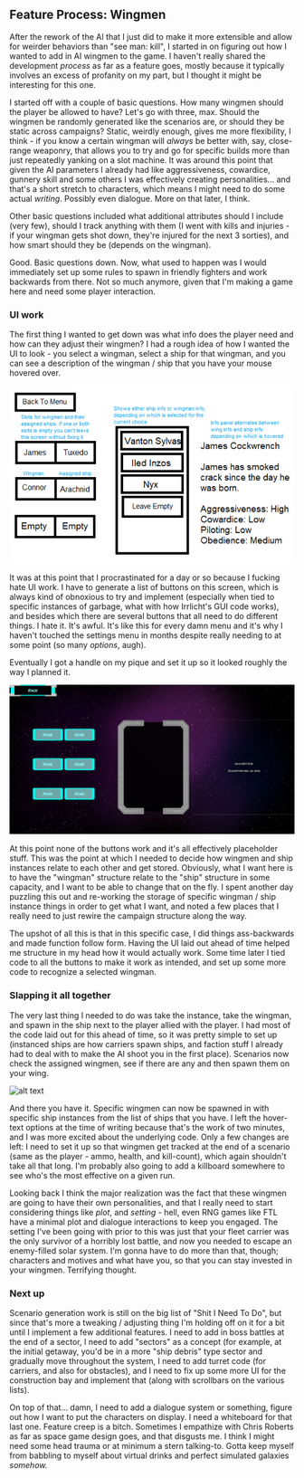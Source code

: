 ## Feature Process: Wingmen

After the rework of the AI that I just did to make it more extensible and allow for weirder behaviors than "see man: kill", I started in on 
figuring out how I wanted to add in AI wingmen to the game. I haven't really shared the development *process* as far as a feature goes, mostly because it typically involves an excess of profanity on my part, but I thought it might be interesting for this one.

I started off with a couple of basic questions. How many wingmen should the player be allowed to have? Let's go with three, max. Should the wingmen be randomly generated like the scenarios are, or should they be static across campaigns? Static, weirdly enough, gives me more flexibility, I think - if you know a certain wingman will *always* be better with, say, close-range weaponry, that allows you to try and go for specific builds more than just repeatedly yanking on a slot machine. It was around this point that given the AI parameters I already had like aggressiveness, cowardice, gunnery skill and some others I was effectively creating personalities... and that's a short stretch to characters, which means I might need to do some actual *writing*. Possibly even dialogue. More on that later, I think.

Other basic questions included what additional attributes should I include (very few), should I track anything with them (I went with kills and injuries - if your wingman gets shot down, they're injured for the next 3 sorties), and how smart should they be (depends on the wingman).

Good. Basic questions down. Now, what used to happen was I would immediately set up some rules to spawn in friendly fighters and work backwards from there. Not so much anymore, given that I'm making a game here and need some player interaction.

### UI work

The first thing I wanted to get down was what info does the player need and how can they adjust their wingmen? I had a rough idea of how I wanted the UI to look - you select a wingman, select a ship for that wingman, and you can see a description of the wingman / ship that you have your mouse hovered over.

![alt text](https://raw.githubusercontent.com/Wizard-Of-Chaos/Wizard-of-Chaos.github.io/main/imgs/wingmanuisketch.png "All glory to MSPaint.")

It was at this point that I procrastinated for a day or so because I fucking hate UI work. I have to generate a list of buttons on this screen, which is always kind of obnoxious to try and implement (especially when tied to specific instances of garbage, what with how Irrlicht's GUI code works), and besides which there are several buttons that all need to do different things. I hate it. It's awful. It's like this for every damn menu and it's why I haven't touched the settings menu in months despite really needing to at some point (so many *options*, augh).

Eventually I got a handle on my pique and set it up so it looked roughly the way I planned it.

![alt text](https://raw.githubusercontent.com/Wizard-Of-Chaos/Wizard-of-Chaos.github.io/main/imgs/wingmanuidesign.png "All glory to the UI assets I made ahead of time.")

At this point none of the buttons work and it's all effectively placeholder stuff. This was the point at which I needed to decide how wingmen and ship instances relate to each other and get stored. Obviously, what I want here is to have the "wingman" structure relate to the "ship" structure in some capacity, and I want to be able to change that on the fly. I spent another day puzzling this out and re-working the storage of specific wingman / ship instance things in order to get what I want, and noted a few places that I really need to just rewire the campaign structure along the way.

The upshot of all this is that in this specific case, I did things ass-backwards and made function follow form. Having the UI laid out ahead of time helped me structure in my head how it would actually work. Some time later I tied code to all the buttons to make it work as intended, and set up some more code to recognize a selected wingman. 

### Slapping it all together

The very last thing I needed to do was take the instance, take the wingman, and spawn in the ship next to the player allied with the player. I had most of the code laid out for this ahead of time, so it was pretty simple to set up (instanced ships are how carriers spawn ships, and faction stuff I already had to deal with to make the AI shoot you in the first place). Scenarios now check the assigned wingmen, see if there are any and then spawn them on your wing.

![alt text](https://raw.githubusercontent.com/Wizard-Of-Chaos/Wizard-of-Chaos.github.io/main/imgs/wingmanuigif.gif "All glory to ME!")

And there you have it. Specific wingmen can now be spawned in with specific ship instances from the list of ships that you have. I left the hover-text options at the time of writing because that's the work of two minutes, and I was more excited about the underlying code. Only a few changes are left: I need to set it up so that wingmen get tracked at the end of a scenario (same as the player - ammo, health, and kill-count), which again shouldn't take all that long. I'm probably also going to add a killboard somewhere to see who's the most effective on a given run.

Looking back I think the major realization was the fact that these wingmen are going to have their own personalities, and that I really need to start considering things like *plot*, and *setting* - hell, even RNG games like FTL have a minimal plot and dialogue interactions to keep you engaged. The setting I've been going with prior to this was just that your fleet carrier was the only survivor of a horribly lost battle, and now you needed to escape an enemy-filled solar system. I'm gonna have to do more than that, though; characters and motives and what have you, so that you can stay invested in your wingmen. Terrifying thought.

### Next up

Scenario generation work is still on the big list of "Shit I Need To Do", but since that's more a tweaking / adjusting thing I'm holding off on it for a bit until I implement a few additional features. I need to add in boss battles at the end of a sector, I need to add "sectors" as a concept (for example, at the initial getaway, you'd be in a more "ship debris" type sector and gradually move throughout the system, I need to add turret code (for carriers, and also for obstacles), and I need to fix up some more UI for the construction bay and implement that (along with scrollbars on the various lists). 

On top of that... damn, I need to add a dialogue system or something, figure out how I want to put the characters on display. I need a whiteboard for that last one. Feature creep is a bitch. Sometimes I empathize with Chris Roberts as far as space game design goes, and that disgusts me. I think I might need some head trauma or at minimum a stern talking-to. Gotta keep myself from babbling to myself about virtual drinks and perfect simulated galaxies *somehow.*